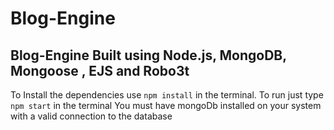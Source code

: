 # Blog-Engine
## Blog-Engine Built using Node.js, MongoDB, Mongoose , EJS and Robo3t
 To Install the dependencies use `npm install` in the terminal.
 To run just type `npm start` in the terminal
 You must have mongoDb installed on your system with a valid connection to the database
